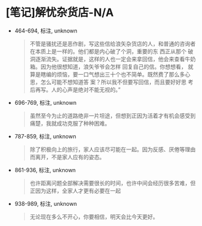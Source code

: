 # [笔记]解忧杂货店-N/A


-   464-694, 标注, unknown

    > 不管是骚扰还是恶作剧，写这些信给浪矢杂货店的人，和普通的咨询者在本质上是一样的。他们都是内心破了个洞，重要的东
    > 西正从那个 破洞逐渐流失。证据就是，这样的人也一定会来拿回信，他会来查看牛奶箱。因为他很想知道，浪矢爷爷会怎样
    > 回复自己的信。你想想看， 就算是瞎编的烦恼，要一口气想出三十个也不简单。既然费了那么多心思，怎么可能不想知道答
    > 案？所以我不但要写回信，而且要好好思 考后再写。人的心声是绝对不能无视的。”

-   696-769, 标注, unknown

    > 虽然至今为止的道路绝非一片坦途，但想到正因为活着才有机会感受到痛楚，我就成功克服了种种困难。

-   787-859, 标注, unknown

    > 除了积极向上的旅行，家人应该尽可能在一起。因为反感、厌倦等理由而离开，不是家人应有的姿态。

-   861-936, 标注, unknown

    > 也许距离问题全部解决需要很长的时间，也许中间会经历很多苦难，但正因为这样，全家人才更有必要在一起

-   938-989, 标注, unknown

    > 无论现在多么不开心，你要相信，明天会比今天更好。

